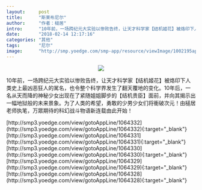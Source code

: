 ```yaml
---
layout:     post
title:      "斯莱布尼尔"
author:     "作者：槌居"
intro:      "10年前，一场跨纪元大实验以惨败告终，让天才科学家【结机姬花】被烙印下人类史上最凶恶狂人的駡名，也令整个科学界发生了翻天覆地的变化。10年后，一名从天而降的神秘少女出现在了紧随姐姐脚步的【结机贵臣】面前，并向其揭示出一幅地狱般的未来景象。为了人类的希望，勇敢的少男少女们将衝破次元！由槌居老师执笔，万眾期待的科幻战斗物语新连载由此开始！"
date:       "2018-02-14 12:17:16"
categories: "其他"
tags:       "尼尔"
image:      "http://smp.yoedge.com/smp-app/resource/viewImage/1002195appline.png"
---
```

<div style="text-align: center">
<p><img src="http://smp.yoedge.com/smp-app/resource/viewImage/1002195appline.png"/></p>
</div>
<p class="post-meta">
<span>10年前，一场跨纪元大实验以惨败告终，让天才科学家【结机姬花】被烙印下人类史上最凶恶狂人的駡名，也令整个科学界发生了翻天覆地的变化。10年后，一名从天而降的神秘少女出现在了紧随姐姐脚步的【结机贵臣】面前，并向其揭示出一幅地狱般的未来景象。为了人类的希望，勇敢的少男少女们将衝破次元！由槌居老师执笔，万眾期待的科幻战斗物语新连载由此开始！</span>
</p>
[http://smp3.yoedge.com/view/gotoAppLine/1064332](http://smp3.yoedge.com/view/gotoAppLine/1064332){:target="_blank"}
[http://smp3.yoedge.com/view/gotoAppLine/1064331](http://smp3.yoedge.com/view/gotoAppLine/1064331){:target="_blank"}
[http://smp3.yoedge.com/view/gotoAppLine/1064330](http://smp3.yoedge.com/view/gotoAppLine/1064330){:target="_blank"}
[http://smp3.yoedge.com/view/gotoAppLine/1064329](http://smp3.yoedge.com/view/gotoAppLine/1064329){:target="_blank"}
[http://smp3.yoedge.com/view/gotoAppLine/1064328](http://smp3.yoedge.com/view/gotoAppLine/1064328){:target="_blank"}


